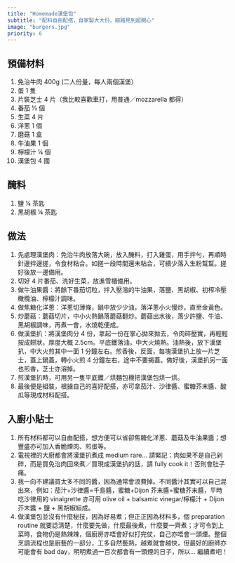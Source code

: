 ```yaml
---
title: "Homemade漢堡包"
subtitle: "配料自由配搭，自家製大大份，細路見到超開心"
image: "burgers.jpg"
priority: 6
---
```


## 預備材料

1. 免治牛肉 400g (二人份量，每人兩個漢堡）
2. 蛋 1 隻
3. 片裝芝士 4 片（我比較喜歡車打，用普通／mozzarella 都得）
4. 番茄 ½ 個
5. 生菜 4 片
6. 洋蔥 1 個
7. 磨菇 1 盒
8. 牛油果 1 個
9. 檸檬汁 ¼ 個
10. 漢堡包 4 國

## 醃料

1. 鹽 ¼ 茶匙
2. 黑胡椒 ¼ 茶匙

## 做法

1. 先處理漢堡肉：免治牛肉放落大碗，放入醃料，打入雞蛋，用手拌勻，再順時針邊拌邊搓，令食材粘合。如搓一段時間還未粘合，可續少落入生粉幫幫。搓好後放一邊備用。
2. 切好 4 片番茄、洗好生菜，放進雪櫃備用。
3. 做牛油果醬：將餘下番茄切粒，拌入壓溶的牛油果，落鹽、黑胡椒、初榨冷壓橄欖油、檸檬汁調味。
4. 做焦糖化洋蔥：洋蔥切薄條，鍋中放少少油，落洋蔥小火慢炒，直至金黃色。
5. 炒蘑菇：蘑菇切片，中小火熱鍋落蘑菇翻炒。蘑菇出水後，落少許鹽、牛油、黑胡椒調味，再煮一會，水燒乾便成。
6. 做漢堡扒：將漢堡肉分 4 份，拿起一份在掌心拋來拋去，令肉碎壓實，再輕輕按成餅狀，厚度大概 2.5cm。平底鑊落油，中大火燒熱。油熱後，放下漢堡扒，中大火煎其中一面 1 分鐘左右。煎香後，反面，每塊漢堡扒上放一片芝士，蓋上鍋蓋，轉小火煎 4 分鐘左右，途中不要揭蓋。做好後，漢堡扒另一面也煎香，芝士亦溶掉。
7. 煎漢堡扒時，可用另一隻平底鑊／烘麵包機把漢堡包烘一烘。
8. 最後便是組裝，根據自己的喜好配搭，亦可拿茄汁、沙律醬、蜜糖芥末醬、酸瓜等現成材料配搭。

## 入廚小貼士

1. 所有材料都可以自由配搭，想方便可以省卻焦糖化洋蔥、蘑菇及牛油果醬；想豐盛亦可加入香脆煙肉、煎蛋等。
2. 電視裡的大廚都會將漢堡扒煮成 medium rare… 請緊記：肉如果不是自己剁碎，而是買免治肉回來煮／買現成漢堡扒的話，請 fully cook it！否則會肚子痛。
3. 我一向不建議買太多不同的醬，因為通常會浪費掉。不同醬汁其實可以自己混出來，例如：茄汁+沙律醬=千島醬，蜜糖+Dijon 芥末醬=蜜糖芥末醬，平時吃沙律用的 vinaigrette 亦可用 olive oil + balsamic vinegar/檸檬汁 + Dijon 芥末醬 + 鹽 + 黑胡椒組成。
4. 做漢堡包並沒有什麼秘技，因為好易煮；但正正因為材料多，個 preparation routine 就要諗清楚，什麼要先做，什麼最後煮，什麼要一齊煮；才可令到上菜時，食物仍是熱辣辣，個廚房亦唔會好似打完仗，自己亦唔會一頭煙。整個烹調流程也是廚藝的一部分，工多自然藝熟，越煮就會越快，但最好的廚師亦可能會有 bad day，明明煮過一百次都會有一頭煙的日子，所以... 繼續煮吧！
